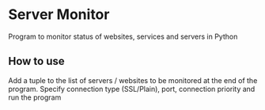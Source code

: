 # Server Monitor
Program to monitor status of websites, services and servers in Python

## How to use

Add a tuple to the list of servers / websites to be monitored at the end of the program. Specify connection type (SSL/Plain), port, connection priority and run the program
